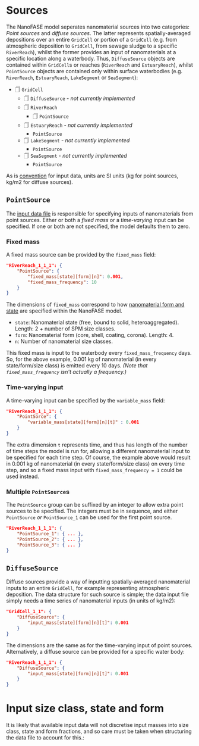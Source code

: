 # Sources

The NanoFASE model seperates nanomaterial sources into two categories: *Point sources* and *diffuse sources*. The latter represents spatially-averaged depositions over an entire `GridCell` or portion of a `GridCell` (e.g. from atmospheric deposition to `GridCell`, from sewage sludge to a specific `RiverReach`), whilst the former provides an input of nanomaterials at a specific location along a waterbody. Thus, `DiffuseSource` objects are contained within `GridCell`s or reaches (`RiverReach` and `EstuaryReach`), whilst `PointSource` objects are contained only within surface waterbodies (e.g. `RiverReach`, `EstuaryReach`, `LakeSegment` or `SeaSegment`):

- &#128461; `GridCell`
    - &#128461; `DiffuseSource` - *not currently implemented*
    - &#128461; `RiverReach`
        - &#128461; `PointSource`
    - &#128461; `EstuaryReach` - *not currently implemented*
        - `PointSource`
    - &#128461; `LakeSegment` - *not currently implemented*
        - `PointSource`
    - &#128461; `SeaSegment` - *not currently implemented*
        - `PointSource`

As is [convention](/doc/conventions.md) for input data, units are SI units (kg for point sources, kg/m2 for diffuse sources).

## `PointSource`

The [input data file](/doc/data-requirements.md) is responsible for specifying inputs of nanomaterials from point sources. Either or both a *fixed mass* or a *time-varying* input can be specified. If one or both are not specified, the model defaults them to zero.

### Fixed mass

A fixed mass source can be provided by the `fixed_mass` field:

```json
"RiverReach_1_1_1": {
    "PointSource": {
        "fixed_mass[state][form][n]": 0.001,
        "fixed_mass_frequency": 10
    }
}
```

The dimensions of `fixed_mass` correspond to how [nanomaterial form and state](/doc/nanomaterial-form-and-state.md) are specified within the NanoFASE model.
- `state`: Nanomaterial state (free, bound to solid, heteroaggregated). Length: 2 + number of SPM size classes.
- `form`: Nanomaterial form (core, shell, coating, corona). Length: 4.
- `n`: Number of nanomaterial size classes.

This fixed mass is input to the waterbody every `fixed_mass_frequency` days. So, for the above example, 0.001 kg of nanomaterial (in every state/form/size class) is emitted every 10 days. *(Note that `fixed_mass_frequency` isn't actually a frequency.)*

### Time-varying input

A time-varying input can be specified by the `variable_mass` field:

```json
"RiverReach_1_1_1": {
    "PointSorce": {
        "variable_mass[state][form][n][t]" : 0.001
    }
}
```

The extra dimension `t` represents time, and thus has length of the number of time steps the model is run for, allowing a different nanomaterial input to be specified for each time step. Of course, the example above would result in 0.001 kg of nanomaterial (in every state/form/size class) on every time step, and so a fixed mass input with `fixed_mass_frequency = 1` could be used instead.

### Multiple `PointSource`s
The `PointSource` group can be suffixed by an integer to allow extra point sources to be specified. The integers must be in sequence, and either `PointSource` *or* `PointSource_1` can be used for the first point source.

```json
"RiverReach_1_1_1": {
    "PointSource_1": { ... },
    "PointSource_2": { ... },
    "PointSource_3": { ... }
}
```


## `DiffuseSource`

Diffuse sources provide a way of inputting spatially-averaged nanomaterial inputs to an entire `GridCell`, for example representing atmospheric deposition. The data structure for such source is simple; the data input file simply needs a time series of nanomaterial inputs (in units of kg/m2):

```json
"GridCell_1_1": {
    "DiffuseSource": {
        "input_mass[state][form][n][t]": 0.001
    }
}
```

The dimensions are the same as for the time-varying input of point sources. Alternatively, a diffuse source can be provided for a specific water body:

```json
"RiverReach_1_1_1": {
    "DiffuseSource": {
        "input_mass[state][form][n][t]": 0.001
    }
}
```

# Input size class, state and form

It is likely that available input data will not discretise input masses into size class, state and form fractions, and so care must be taken when structuring the data file to account for this.: